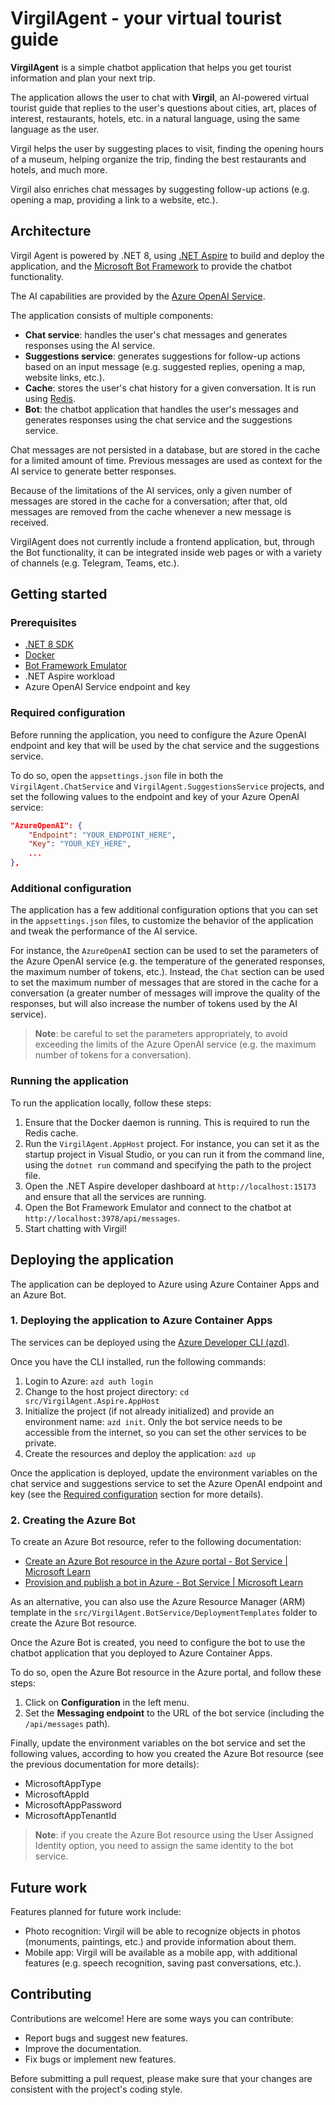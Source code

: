 # VirgilAgent - your virtual tourist guide

**VirgilAgent** is a simple chatbot application that helps you get tourist information and plan your next trip.

The application allows the user to chat with **Virgil**, an AI-powered virtual tourist guide that replies to the user's questions about cities, art, places of interest, restaurants, hotels, etc. in a natural language, using the same language as the user.

Virgil helps the user by suggesting places to visit, finding the opening hours of a museum, helping organize the trip, finding the best restaurants and hotels, and much more.

Virgil also enriches chat messages by suggesting follow-up actions (e.g. opening a map, providing a link to a website, etc.).

## Architecture

Virgil Agent is powered by .NET 8, using [.NET Aspire](https://learn.microsoft.com/en-us/dotnet/aspire/get-started/aspire-overview) to build and deploy the application, and the [Microsoft Bot Framework](https://dev.botframework.com/) to provide the chatbot functionality.

The AI capabilities are provided by the [Azure OpenAI Service](https://azure.microsoft.com/en-us/products/ai-services/openai-service).

The application consists of multiple components:

- **Chat service**: handles the user's chat messages and generates responses using the AI service.
- **Suggestions service**: generates suggestions for follow-up actions based on an input message (e.g. suggested replies, opening a map, website links, etc.).
- **Cache**: stores the user's chat history for a given conversation. It is run using [Redis](https://redis.io/).
- **Bot**: the chatbot application that handles the user's messages and generates responses using the chat service and the suggestions service.

Chat messages are not persisted in a database, but are stored in the cache for a limited amount of time. Previous messages are used as context for the AI service to generate better responses.

Because of the limitations of the AI services, only a given number of messages are stored in the cache for a conversation; after that, old messages are removed from the cache whenever a new message is received.

VirgilAgent does not currently include a frontend application, but, through the Bot functionality, it can be integrated inside web pages or with a variety of channels (e.g. Telegram, Teams, etc.).

## Getting started

### Prerequisites

- [.NET 8 SDK](https://dotnet.microsoft.com/download/)
- [Docker](https://www.docker.com/)
- [Bot Framework Emulator](https://github.com/microsoft/BotFramework-Emulator/blob/master/README.md)
- .NET Aspire workload
- Azure OpenAI Service endpoint and key

### Required configuration

Before running the application, you need to configure the Azure OpenAI endpoint and key that will be used by the chat service and the suggestions service.

To do so, open the `appsettings.json` file in both the `VirgilAgent.ChatService` and `VirgilAgent.SuggestionsService` projects, and set the following values to the endpoint and key of your Azure OpenAI service:

```json
"AzureOpenAI": {
    "Endpoint": "YOUR_ENDPOINT_HERE",
    "Key": "YOUR_KEY_HERE",
    ...
},
```

### Additional configuration

The application has a few additional configuration options that you can set in the `appsettings.json` files, to customize the behavior of the application and tweak the performance of the AI service.

For instance, the `AzureOpenAI` section can be used to set the parameters of the Azure OpenAI service (e.g. the temperature of the generated responses, the maximum number of tokens, etc.).
Instead, the `Chat` section can be used to set the maximum number of messages that are stored in the cache for a conversation (a greater number of messages will improve the quality of the responses, but will also increase the number of tokens used by the AI service).

> **Note**: be careful to set the parameters appropriately, to avoid exceeding the limits of the Azure OpenAI service (e.g. the maximum number of tokens for a conversation).

### Running the application

To run the application locally, follow these steps:

1. Ensure that the Docker daemon is running. This is required to run the Redis cache.
2. Run the `VirgilAgent.AppHost` project. For instance, you can set it as the startup project in Visual Studio, or you can run it from the command line, using the `dotnet run` command and specifying the path to the project file.
3. Open the .NET Aspire developer dashboard at `http://localhost:15173` and ensure that all the services are running.
4. Open the Bot Framework Emulator and connect to the chatbot at `http://localhost:3978/api/messages`.
5. Start chatting with Virgil!

## Deploying the application

The application can be deployed to Azure using Azure Container Apps and an Azure Bot.

### 1. Deploying the application to Azure Container Apps

The services can be deployed using the [Azure Developer CLI (azd)](https://learn.microsoft.com/en-us/azure/developer/azure-developer-cli/).

Once you have the CLI installed, run the following commands:

1. Login to Azure: `azd auth login`
2. Change to the host project directory: `cd src/VirgilAgent.Aspire.AppHost`
3. Initialize the project (if not already initialized) and provide an environment name: `azd init`. Only the bot service needs to be accessible from the internet, so you can set the other services to be private.
4. Create the resources and deploy the application: `azd up`

Once the application is deployed, update the environment variables on the chat service and suggestions service to set the Azure OpenAI endpoint and key (see the [Required configuration](#required-configuration) section for more details).

### 2. Creating the Azure Bot

To create an Azure Bot resource, refer to the following documentation:

- [Create an Azure Bot resource in the Azure portal - Bot Service | Microsoft Learn](https://learn.microsoft.com/en-us/azure/bot-service/abs-quickstart?view=azure-bot-service-4.0&tabs=userassigned)
- [Provision and publish a bot in Azure - Bot Service | Microsoft Learn](https://learn.microsoft.com/en-us/azure/bot-service/provision-and-publish-a-bot?view=azure-bot-service-4.0&source=recommendations&tabs=userassigned%2Ccsharp)

As an alternative, you can also use the Azure Resource Manager (ARM) template in the `src/VirgilAgent.BotService/DeploymentTemplates` folder to create the Azure Bot resource.

Once the Azure Bot is created, you need to configure the bot to use the chatbot application that you deployed to Azure Container Apps.

To do so, open the Azure Bot resource in the Azure portal, and follow these steps:

1. Click on **Configuration** in the left menu.
2. Set the **Messaging endpoint** to the URL of the bot service (including the `/api/messages` path).

Finally, update the environment variables on the bot service and set the following values, according to how you created the Azure Bot resource (see the previous documentation for more details):

- MicrosoftAppType
- MicrosoftAppId
- MicrosoftAppPassword
- MicrosoftAppTenantId

> **Note**: if you create the Azure Bot resource using the User Assigned Identity option, you need to assign the same identity to the bot service.

## Future work

Features planned for future work include:

- Photo recognition: Virgil will be able to recognize objects in photos (monuments, paintings, etc.) and provide information about them.
- Mobile app: Virgil will be available as a mobile app, with additional features (e.g. speech recognition, saving past conversations, etc.).

## Contributing

Contributions are welcome! Here are some ways you can contribute:

- Report bugs and suggest new features.
- Improve the documentation.
- Fix bugs or implement new features.

Before submitting a pull request, please make sure that your changes are consistent with the project's coding style.
